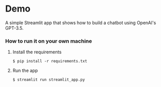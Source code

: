 # Demo

A simple Streamlit app that shows how to build a chatbot using OpenAI's GPT-3.5.

### How to run it on your own machine

1. Install the requirements

   ```
   $ pip install -r requirements.txt
   ```

2. Run the app

   ```
   $ streamlit run streamlit_app.py
   ```
